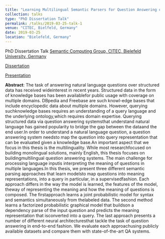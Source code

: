 ```yaml
---
title: "Learning Multilingual Semantic Parsers for Question Answering over Linked Data"
collection: talks
type: "PhD Dissertation Talk"
permalink: /talks/2019-03-25-talk-1
venue: "CITEC, Bielfeld, Germany"
date: 2019-03-25
location: "Bielefeld, Germany"
---
```


PhD Dissertation Talk
[Semantic Computing Group, CITEC, Bielefeld University, Germany](http://sc.cit-ec.uni-bielefeld.de/home/)

[Dissertation](https://pub.uni-bielefeld.de/download/2935619/2935620/Sherzod_Hakimov_PhD_Dissertation.pdf)


[Presentation](https://www.slideshare.net/shakimov/learning-multilingual-semantic-parsers-for-question-answering-over-linked-data-a-comparison-of-neural-and-probabilistic-graphical-model-architectures)

<b>Abstract</b>: The task of answering natural language questions over structured data has received wideinterest in recent years.  Structured data in the form of knowledge bases has been availablefor public usage with coverage on multiple domains. DBpedia and Freebase are such knowl-edge bases that include encyclopedic data about multiple domains. However, querying suchknowledge bases requires an understanding of a query language and the underlying ontology,which requires domain expertise.  Querying structured data via question answering systemsthat understand natural language has gained popularity to bridge the gap between the dataand the end user.In order to understand a natural language question, a question answering system needsto map the question into query representation that can be evaluated given a knowledge base.An important aspect that we focus in this thesis is the multilinguality.  While most researchfocused on building monolingual solutions, mainly English, this thesis focuses on buildingmultilingual question answering systems. The main challenge for processing language inputis interpreting the meaning of questions in multiple languages.In this thesis, we present three different semantic parsing approaches that learn modelsto map questions into meaning representations,  into a query in particular,  in a supervisedfashion. Each approach differs in the way the model is learned, the features of the model, theway of representing the meaning and how the meaning of questions is composed.  The firstapproach learns a joint probabilistic model for syntax and semantics simultaneously from thelabeled data. The second method learns a factorized probabilistic graphical model that buildson a dependency parse of the input question and predicts the meaning representation that isconverted into a query. The last approach presents a number of different neural architecturesthat tackle the task of question answering in end-to-end fashion. We evaluate each approachusing publicly available datasets and compare them with state-of-the-art QA systems.

